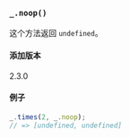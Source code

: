 ### `_.noop()`[​](#_noop "_noop的直接链接")

这个方法返回 `undefined`。

#### 添加版本

2.3.0

#### 例子

 ```js
_.times(2, _.noop);
// => [undefined, undefined]

 ```